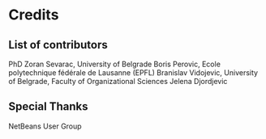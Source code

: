 
# Credits


## List of contributors
PhD Zoran Sevarac, University of Belgrade
Boris Perovic, Ecole polytechnique fédérale de Lausanne (EPFL)
Branislav Vidojevic, University of Belgrade, Faculty of Organizational Sciences
Jelena Djordjevic


## Special Thanks
NetBeans User Group




